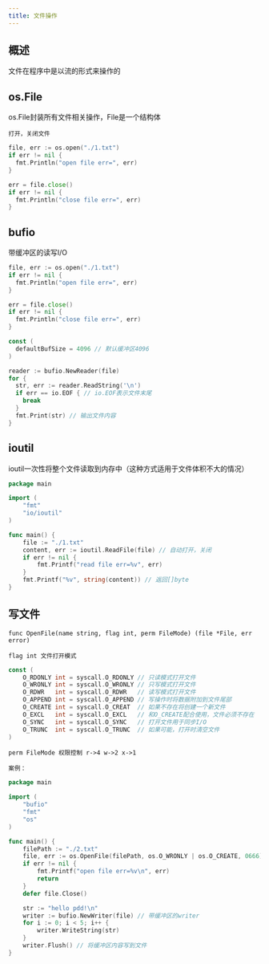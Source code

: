 ```yaml
---
title: 文件操作
---
```


## 概述
文件在程序中是以流的形式来操作的

## os.File
os.File封装所有文件相关操作，File是一个结构体

`打开，关闭文件`
```go
file, err := os.open("./1.txt")
if err != nil {
  fmt.Println("open file err=", err)
}

err = file.close()
if err != nil {
  fmt.Println("close file err=", err)
}
```

## bufio
带缓冲区的读写I/O

```go
file, err := os.open("./1.txt")
if err != nil {
  fmt.Println("open file err=", err)
}

err = file.close()
if err != nil {
  fmt.Println("close file err=", err)
}

const (
  defaultBufSize = 4096 // 默认缓冲区4096
)

reader := bufio.NewReader(file)
for {
  str, err := reader.ReadString('\n')
  if err == io.EOF { // io.EOF表示文件末尾
    break
  }
  fmt.Print(str) // 输出文件内容
}
```

## ioutil
ioutil一次性将整个文件读取到内存中（这种方式适用于文件体积不大的情况）
```go
package main

import (
	"fmt"
	"io/ioutil"
)

func main() {
	file := "./1.txt"
	content, err := ioutil.ReadFile(file) // 自动打开，关闭
	if err != nil {
		fmt.Printf("read file err=%v", err)
	}
	fmt.Printf("%v", string(content)) // 返回[]byte
}
```

## 写文件
`func OpenFile(name string, flag int, perm FileMode) (file *File, err error)`

`flag int 文件打开模式`
```go
const (
    O_RDONLY int = syscall.O_RDONLY // 只读模式打开文件
    O_WRONLY int = syscall.O_WRONLY // 只写模式打开文件
    O_RDWR   int = syscall.O_RDWR   // 读写模式打开文件
    O_APPEND int = syscall.O_APPEND // 写操作时将数据附加到文件尾部
    O_CREATE int = syscall.O_CREAT  // 如果不存在将创建一个新文件
    O_EXCL   int = syscall.O_EXCL   // 和O_CREATE配合使用，文件必须不存在
    O_SYNC   int = syscall.O_SYNC   // 打开文件用于同步I/O
    O_TRUNC  int = syscall.O_TRUNC  // 如果可能，打开时清空文件
)
```

`perm FileMode 权限控制 r->4 w->2 x->1`

`案例：`
```go
package main

import (
	"bufio"
	"fmt"
	"os"
)

func main() {
	filePath := "./2.txt"
	file, err := os.OpenFile(filePath, os.O_WRONLY | os.O_CREATE, 0666)
	if err != nil {
		fmt.Printf("open file err=%v\n", err)
		return
	}
	defer file.Close()

	str := "hello pdd!\n"
	writer := bufio.NewWriter(file) // 带缓冲区的writer
	for i := 0; i < 5; i++ {
		writer.WriteString(str)
	}
	writer.Flush() // 将缓冲区内容写到文件
}
```